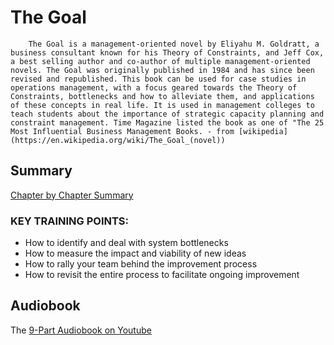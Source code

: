# The Goal

        The Goal is a management-oriented novel by Eliyahu M. Goldratt, a business consultant known for his Theory of Constraints, and Jeff Cox, a best selling author and co-author of multiple management-oriented novels. The Goal was originally published in 1984 and has since been revised and republished. This book can be used for case studies in operations management, with a focus geared towards the Theory of Constraints, bottlenecks and how to alleviate them, and applications of these concepts in real life. It is used in management colleges to teach students about the importance of strategic capacity planning and constraint management. Time Magazine listed the book as one of "The 25 Most Influential Business Management Books. - from [wikipedia](https://en.wikipedia.org/wiki/The_Goal_(novel))

## Summary

[Chapter by Chapter Summary](https://maaw.info/ArticleSummaries/ArtSumTheGoal.htm)

### KEY TRAINING POINTS:
- How to identify and deal with system bottlenecks
- How to measure the impact and viability of new ideas
- How to rally your team behind the improvement process
- How to revisit the entire process to facilitate ongoing improvement


## Audiobook

The [9-Part Audiobook on Youtube](https://www.youtube.com/playlist?list=PLc90HBKVSF-DjGb4nUi-fHxy874TdfUYk)

